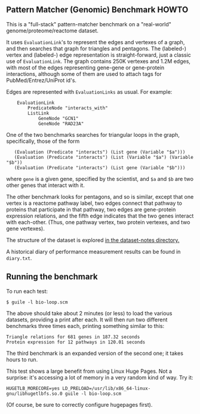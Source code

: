 
Pattern Matcher (Genomic) Benchmark HOWTO
-----------------------------------------
This is a "full-stack" pattern-matcher benchmark on a "real-world"
genome/proteome/reactome dataset.

It uses `EvaluationLink`'s to represent the edges and vertexes of
a graph, and then searches that graph for triangles and pentagons.
The (labeled-) vertex and (labeled-) edge representation is
straight-forward, just a classic use of `EvaluationLink`. The
graph contains 250K vertexes and 1.2M edges, with most of the
edges representing gene-gene or gene-protein interactions, although
some of them are used to attach tags for PubMed/Entrez/UniProt id's.

Edges are represented with `EvaluationLinks` as usual. For example:
```
	EvaluationLink
		PredicateNode "interacts_with"
		ListLink
			GeneNode "GCN1"
			GeneNode "RAD23A"
```

One of the two benchmarks searches for triangular loops in the
graph, specifically, those of the form
```
   (Evaluation (Predicate "interacts") (List gene (Variable "$a")))
   (Evaluation (Predicate "interacts") (List (Variable "$a") (Variable "$b"))
   (Evaluation (Predicate "interacts") (List gene (Variable "$b")))
```
where `gene` is a given gene, specified by the scientist, and `$a` and
`$b` are two other genes that interact with it.

The other benchmark looks for pentagons, and so is similar, except that
one vertex is a reactome pathway label, two edges connect that pathway
to proteins that participate in that pathway, two edges are gene-protein
expression relations, and the fifth edge indicates that the two genes
interact with each-other. (Thus, one pathway vertex, two protein vertexes,
and two gene vertexes).

The structure of the dataset is explored
[in the dataset-notes directory.](./dataset-notes)

A historical diary of performance measurement results can be found in
`diary.txt`.

## Running the benchmark

To run each test:
```
$ guile -l bio-loop.scm
```
The above should take about 2 minutes (or less) to load the various
datasets, providing a print after each.  It will then run two different
benchmarks three times each, printing something similar to this:

```
Triangle relations for 681 genes in 187.32 seconds
Protein expression for 12 pathways in 120.01 seconds
```
The third benchmark is an expanded version of the second one; it takes
hours to run.

This test shows a large benefit from using Linux Huge Pages.
Not a surprise: it's accessing a lot of memory in a very random
kind of way.  Try it:
```
HUGETLB_MORECORE=yes LD_PRELOAD=/usr/lib/x86_64-linux-gnu/libhugetlbfs.so.0 guile -l bio-loop.scm
```
(Of course, be sure to correctly configure hugepages first).
